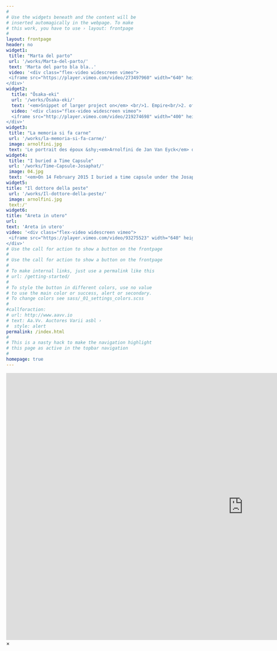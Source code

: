 ```yaml
---
#
# Use the widgets beneath and the content will be
# inserted automagically in the webpage. To make
# this work, you have to use › layout: frontpage
#
layout: frontpage
header: no
widget1:
 title: "Marta del parto"
 url: '/works/Marta-del-parto/'
 text: 'Marta del parto bla bla..'
 video: '<div class="flex-video widescreen vimeo">
 <iframe src="https://player.vimeo.com/video/273497960" width="640" height="360" frameborder="0" webkitallowfullscreen mozallowfullscreen allowfullscreen></iframe>
</div>'
widget2:
  title: "Ōsaka-eki"
  url: '/works/Ōsaka-eki/'
  text: '<em>Snippet of larger project on</em> <br/>1. Empire<br/>2. of<br/>3. signs<br/>4. Japan<br/>5. ...'
  video: '<div class="flex-video widescreen vimeo">
  <iframe src="http://player.vimeo.com/video/219274698" width="400" height="225" frameborder="0" webkitAllowFullScreen mozallowfullscreen allowFullScreen></iframe>
</div>'
widget3:
 title: "La memoria si fa carne"
 url: '/works/la-memoria-si-fa-carne/'
 image: arnolfini.jpg
 text: 'Le portrait des époux &shy;<em>Arnolfini de Jan Van Eyck</em> date 1434 et montre la condition d’un couple de migrantes toscanes qui habitait en Belgique. Je reprend avec ironie cette œuvre comme une référence, comme pour créer une continuité. '
widget4:
 title: "I buried a Time Capsule"
 url: '/works/Time-Capsule-Josaphat/'
 image: 04.jpg
 text: '<em>On 14 February 2015 I buried a time capsule under the Josaphat terrain, in Brussels.</em> It will remain buried for 25 years. It can not be recovered until the year 2040.'
widget5:
title: "Il dottore della peste"
 url: '/works/Il-dottore-della-peste/' 
 image: arnolfini.jpg
 text:/'
widget6:
title: "Areta in utero"
url:  
text: 'Areta in utero'
video: '<div class="flex-video widescreen vimeo">
 <iframe src="https://player.vimeo.com/video/93275523" width="640" height="360" frameborder="0" webkitallowfullscreen mozallowfullscreen allowfullscreen></iframe>
</div>'
# Use the call for action to show a button on the frontpage
#
# Use the call for action to show a button on the frontpage
#
# To make internal links, just use a permalink like this
# url: /getting-started/
#
# To style the button in different colors, use no value
# to use the main color or success, alert or secondary.
# To change colors see sass/_01_settings_colors.scss
#
#callforaction:
# url: http://www.aavv.io
# text: Aa.Vv. Auctores Varii asbl ›
#  style: alert
permalink: /index.html
#
# This is a nasty hack to make the navigation highlight
# this page as active in the topbar navigation
#
homepage: true
---
```


<div id="videoModal" class="reveal-modal large" data-reveal="">
  <div class="flex-video widescreen vimeo" style="display: block;">
    <iframe width="1280" height="720" src="https://vimeo.com/219274698" frameborder="0" allowfullscreen></iframe>
  </div>
  <a class="close-reveal-modal">&#215;</a>
</div>
